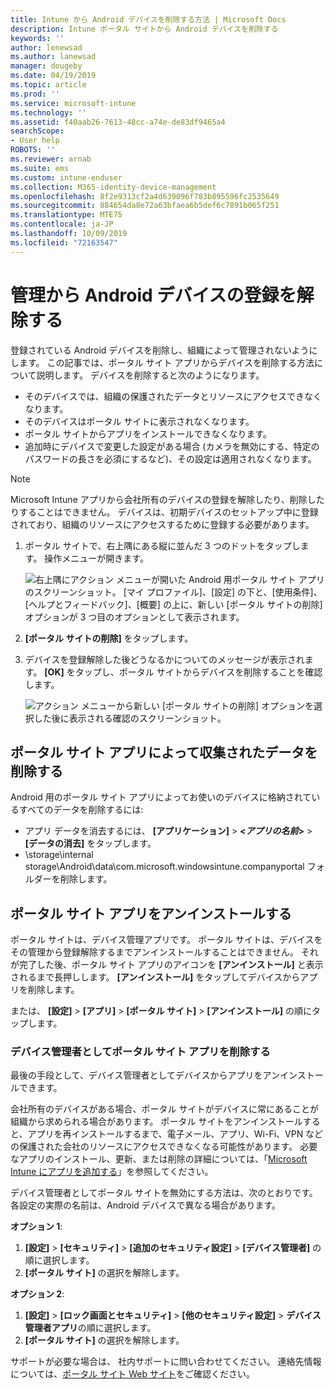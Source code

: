 ```yaml
---
title: Intune から Android デバイスを削除する方法 | Microsoft Docs
description: Intune ポータル サイトから Android デバイスを削除する
keywords: ''
author: lenewsad
ms.author: lanewsad
manager: dougeby
ms.date: 04/19/2019
ms.topic: article
ms.prod: ''
ms.service: microsoft-intune
ms.technology: ''
ms.assetid: f40aab26-7613-48cc-a74e-de83df9465a4
searchScope:
- User help
ROBOTS: ''
ms.reviewer: arnab
ms.suite: ems
ms.custom: intune-enduser
ms.collection: M365-identity-device-management
ms.openlocfilehash: 8f2e9313cf2a4d639096f783b895596fc2535649
ms.sourcegitcommit: 884654da8e72a63bfaea6b5def6c7891b065f251
ms.translationtype: MTE75
ms.contentlocale: ja-JP
ms.lasthandoff: 10/09/2019
ms.locfileid: "72163547"
---
```

# <a name="unenroll-your-android-device-from-management"></a>管理から Android デバイスの登録を解除する  

登録されている Android デバイスを削除し、組織によって管理されないようにします。 この記事では、ポータル サイト アプリからデバイスを削除する方法について説明します。 デバイスを削除すると次のようになります。  

* そのデバイスでは、組織の保護されたデータとリソースにアクセスできなくなります。
* そのデバイスはポータル サイトに表示されなくなります。
* ポータル サイトからアプリをインストールできなくなります。
* 追加時にデバイスで変更した設定がある場合 (カメラを無効にする、特定のパスワードの長さを必須にするなど)、その設定は適用されなくなります。  

> [!NOTE]
> Microsoft Intune アプリから会社所有のデバイスの登録を解除したり、削除したりすることはできません。 デバイスは、初期デバイスのセットアップ中に登録されており、組織のリソースにアクセスするために登録する必要があります。  

1. ポータル サイトで、右上隅にある縦に並んだ 3 つのドットをタップします。 操作メニューが開きます。

   ![右上隅にアクション メニューが開いた Android 用ポータル サイト アプリのスクリーンショット。 [マイ プロファイル]、[設定] の下と、[使用条件]、[ヘルプとフィードバック]、[概要] の上に、新しい [ポータル サイトの削除] オプションが 3 つ目のオプションとして表示されます。](./media/android_remove_cp_menu_action_after_1705.png)

2. **[ポータル サイトの削除]** をタップします。  

3. デバイスを登録解除した後どうなるかについてのメッセージが表示されます。 **[OK]** をタップし、ポータル サイトからデバイスを削除することを確認します。

   ![アクション メニューから新しい [ポータル サイトの削除] オプションを選択した後に表示される確認のスクリーンショット。](./media/android_remove_cp_menu_confirmation_after_1705.png)

## <a name="remove-data-collected-by-the-company-portal-app"></a>ポータル サイト アプリによって収集されたデータを削除する  

Android 用のポータル サイト アプリによってお使いのデバイスに格納されているすべてのデータを削除するには:

- アプリ データを消去するには、 **[アプリケーション]**  >  **<*アプリの名前*>**  >  **[データの消去]** をタップします。
- \storage\internal storage\Android\data\com.microsoft.windowsintune.companyportal フォルダーを削除します。

## <a name="uninstall-the-company-portal-app"></a>ポータル サイト アプリをアンインストールする

ポータル サイトは、デバイス管理アプリです。 ポータル サイトは、デバイスをその管理から登録解除するまでアンインストールすることはできません。 それが完了した後、ポータル サイト アプリのアイコンを **[アンインストール]** と表示されるまで長押しします。 **[アンインストール]** をタップしてデバイスからアプリを削除します。  

または、 **[設定]**  >  **[アプリ]**  >  **[ポータル サイト]**  >  **[アンインストール]** の順にタップします。  

### <a name="remove-the-company-portal-app-as-a-device-administrator"></a>デバイス管理者としてポータル サイト アプリを削除する

最後の手段として、デバイス管理者としてデバイスからアプリをアンインストールできます。  

会社所有のデバイスがある場合、ポータル サイトがデバイスに常にあることが組織から求められる場合があります。 ポータル サイトをアンインストールすると、アプリを再インストールするまで、電子メール、アプリ、Wi-Fi、VPN などの保護された会社のリソースにアクセスできなくなる可能性があります。 必要なアプリのインストール、更新、または削除の詳細については、「[Microsoft Intune にアプリを追加する](/intune/apps/apps-add#apps-that-are-added-automatically-by-intune)」を参照してください。

デバイス管理者としてポータル サイトを無効にする方法は、次のとおりです。 各設定の実際の名前は、Android デバイスで異なる場合があります。  

**オプション 1**:  

1. **[設定]**  >  **[セキュリティ]**  >  **[追加のセキュリティ設定]**  >  **[デバイス管理者]** の順に選択します。  
2. **[ポータル サイト]** の選択を解除します。  

**オプション 2**:

1. **[設定]**  >  **[ロック画面とセキュリティ]**  >  **[他のセキュリティ設定]**  > **デバイス管理者アプリ**の順に選択します。
2. **[ポータル サイト]** の選択を解除します。

サポートが必要な場合は、 社内サポートに問い合わせてください。 連絡先情報については、[ポータル サイト Web サイト](https://go.microsoft.com/fwlink/?linkid=2010980)をご確認ください。
